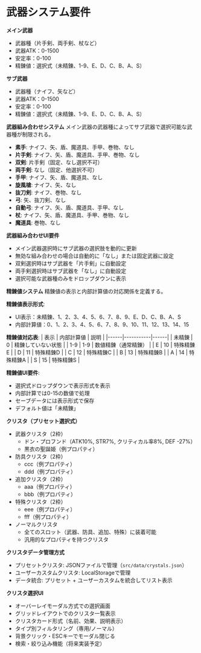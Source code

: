 # 武器システム要件
**メイン武器**
- 武器種（片手剣、両手剣、杖など）
- 武器ATK：0-1500
- 安定率：0-100
- 精錬値：選択式（未精錬、1-9、E、D、C、B、A、S）

**サブ武器**
- 武器種（ナイフ、矢など）
- 武器ATK：0-1500
- 安定率：0-100
- 精錬値：選択式（未精錬、1-9、E、D、C、B、A、S）

**武器組み合わせシステム**
メイン武器の武器種によってサブ武器で選択可能な武器種が制限される。

- **素手**: ナイフ、矢、盾、魔道具、手甲、巻物、なし
- **片手剣**: ナイフ、矢、盾、魔道具、手甲、巻物、なし
- **双剣**: 片手剣（固定、なし選択不可）
- **両手剣**: なし（固定、他選択不可）
- **手甲**: ナイフ、矢、盾、魔道具、なし
- **旋風槍**: ナイフ、矢、なし
- **抜刀剣**: ナイフ、巻物、なし
- **弓**: 矢、抜刀剣、なし
- **自動弓**: ナイフ、矢、盾、魔道具、手甲、なし
- **杖**: ナイフ、矢、盾、魔道具、手甲、巻物、なし
- **魔道具**: 巻物、なし

**武器組み合わせUI要件**
- メイン武器選択時にサブ武器の選択肢を動的に更新
- 無効な組み合わせの場合は自動的に「なし」または固定武器に設定
- 双剣選択時はサブ武器を「片手剣」に自動設定
- 両手剣選択時はサブ武器を「なし」に自動設定
- 選択可能な武器種のみをドロップダウンに表示

**精錬値システム**
精錬値の表示と内部計算値の対応関係を定義する。

**精錬値表示形式**:
- UI表示：未精錬、1、2、3、4、5、6、7、8、9、E、D、C、B、A、S
- 内部計算値：0、1、2、3、4、5、6、7、8、9、10、11、12、13、14、15

**精錬値対応表**:
| 表示 | 内部計算値 | 説明 |
|------|-----------|------|
| 未精錬 | 0 | 精錬していない状態 |
| 1-9 | 1-9 | 数値精錬（通常精錬） |
| E | 10 | 特殊精錬E |
| D | 11 | 特殊精錬D |
| C | 12 | 特殊精錬C |
| B | 13 | 特殊精錬B |
| A | 14 | 特殊精錬A |
| S | 15 | 特殊精錬S |

**精錬値UI要件**:
- 選択式ドロップダウンで表示形式を表示
- 内部計算では0-15の数値で処理
- セーブデータには表示形式で保存
- デフォルト値は「未精錬」

**クリスタ（プリセット選択式）**
- 武器クリスタ（2枠）
  - ドン・プロフンド（ATK10%, STR7%, クリティカル率8%, DEF -27%）
  - 黒衣の聖誕姫（例プロパティ）
- 防具クリスタ（2枠）
  - ccc（例プロパティ）
  - ddd（例プロパティ）
- 追加クリスタ（2枠）
  - aaa（例プロパティ）
  - bbb（例プロパティ）
- 特殊クリスタ（2枠）
  - eee（例プロパティ）
  - fff（例プロパティ）
- ノーマルクリスタ
  - 全てのスロット（武器、防具、追加、特殊）に装着可能
  - 汎用的なプロパティを持つクリスタ

**クリスタデータ管理方式**
- プリセットクリスタ: JSONファイルで管理（`src/data/crystals.json`）
- ユーザーカスタムクリスタ: LocalStorageで管理
- データ統合: プリセット + ユーザーカスタムを統合してリスト表示

**クリスタ選択UI**
- オーバーレイモーダル方式での選択画面
- グリッドレイアウトでのクリスタ一覧表示
- クリスタカード形式（名前、効果、説明表示）
- タイプ別フィルタリング（専用/ノーマル）
- 背景クリック・ESCキーでモーダル閉じる
- 検索・絞り込み機能（将来実装予定）

